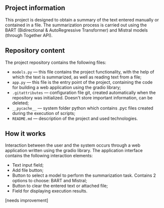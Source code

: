 ## Project information
This project is designed to obtain a summary of the text entered manually or contained in a file. The summarization process is carried out using the BART (Bidirectional & AutoRegressive Transformer) and Mistral models (through Together API).

## Repository content
The project repository contains the following files:
- `models.py` — this file contains the project functionality, with the help of which the text is summarized, as well as reading text from a file;
- `app.py` — this file is the entry point of the project, containing the code for building a web application using the gradio library;
- `.gitattributes` — configuration file git, created automatically when the repository was initialized. Doesn't store important information, can be deleted;
- `__pycache__` — system folder python which contains .pyc files created during the execution of scripts;
- `README.md` — description of the project and used technologies.

## How it works
Interaction between the user and the system occurs through a web application written using the gradio library. The application interface contains the following interaction elements:
- Text input field;
- Add file button;
- Button to select a model to perform the summarization task. Contains 2 options to choose: BART and Mistral;
- Button to clear the entered text or attached file;
- Field for displaying execution results.



[needs improvement]
